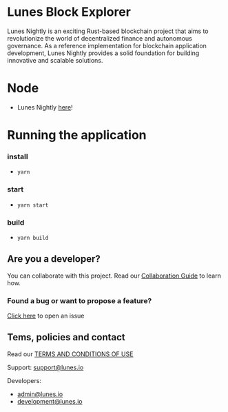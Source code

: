 # **Lunes Block Explorer**
<p>Lunes Nightly is an exciting Rust-based blockchain project that aims to revolutionize the world of decentralized finance and autonomous governance. As a reference implementation for blockchain application development, Lunes Nightly provides a solid foundation for building innovative and scalable solutions.</p>

# **Node**
* Lunes Nightly <a href="https://github.com/lunes-platform/lunes-nightly">here</a>!</p>

# **Running the application**

### install
* `yarn`

### start
* `yarn start`

### build
* `yarn build`


## **Are you a developer?**

You can collaborate with this project. Read our [Collaboration Guide](https://github.com/lunes-platform/lunes-lite/blob/master/CONTRIBUTING.md) to learn how.

### Found a bug or want to propose a feature?

[Click here](https://github.com/lunes-platform/lunes-lite/issues) to open an issue

## **Tems, policies and contact**

Read our [TERMS AND CONDITIONS OF USE](https://lunes.io/pt-br/privacidade-e-termos/)

Support: [support@lunes.io](mailto:support@lunes.io)

Developers:

-   [admin@lunes.io](mailto:admin@lunes.io)
-   [development@lunes.io](mailto:development@lunes.io)
